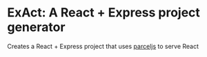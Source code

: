 # ExAct: A React + Express project generator
Creates a React + Express project that uses [parceljs](https://parceljs.org/) to serve React
